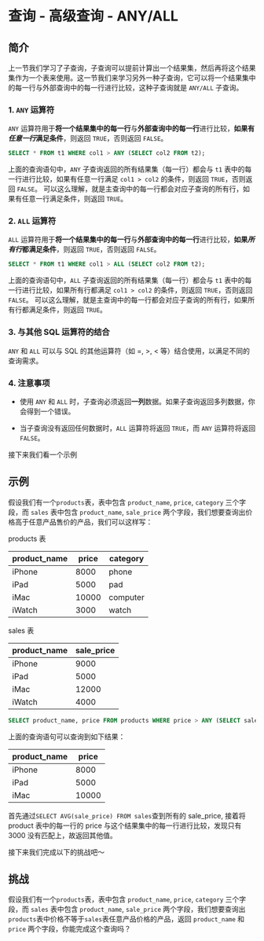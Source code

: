 # 查询 - 高级查询 - ANY/ALL

## 简介

上一节我们学习了子查询，子查询可以提前计算出一个结果集，然后再将这个结果集作为一个表来使用。这一节我们来学习另外一种子查询，它可以将一个结果集中的每一行与外部查询中的每一行进行比较，这种子查询就是 `ANY/ALL` 子查询。

### 1. `ANY` 运算符

`ANY` 运算符用于**将一个结果集中的每一行**与**外部查询中的每一行**进行比较，**如果有*任意一行*满足条件**，则返回 `TRUE`，否则返回 `FALSE`。

```sql
SELECT * FROM t1 WHERE col1 > ANY (SELECT col2 FROM t2);
```

上面的查询语句中，`ANY` 子查询返回的所有结果集（每一行）都会与 `t1` 表中的每一行进行比较，如果有任意一行满足 `col1 > col2` 的条件，则返回 `TRUE`，否则返回 `FALSE`。 可以这么理解，就是主查询中的每一行都会对应子查询的所有行，如果有任意一行满足条件，则返回 `TRUE`。

### 2. `ALL` 运算符

`ALL` 运算符用于**将一个结果集中的每一行**与**外部查询中的每一行**进行比较，**如果*所有行*都满足条件**，则返回 `TRUE`，否则返回 `FALSE`。

```sql
SELECT * FROM t1 WHERE col1 > ALL (SELECT col2 FROM t2);
```

上面的查询语句中，`ALL` 子查询返回的所有结果集（每一行）都会与 `t1` 表中的每一行进行比较，如果所有行都满足 `col1 > col2` 的条件，则返回 `TRUE`，否则返回 `FALSE`。 可以这么理解，就是主查询中的每一行都会对应子查询的所有行，如果所有行都满足条件，则返回 `TRUE`。

### 3. 与其他 SQL 运算符的结合

`ANY` 和 `ALL` 可以与 SQL 的其他运算符（如 =, >, < 等）结合使用，以满足不同的查询需求。

### 4. 注意事项

* 使用 `ANY` 和 `ALL` 时，子查询必须返回**一列**数据。如果子查询返回多列数据，你会得到一个错误。

* 当子查询没有返回任何数据时，`ALL` 运算符将返回 `TRUE`，而 `ANY` 运算符将返回 `FALSE`。

接下来我们看一个示例

## 示例

假设我们有一个`products`表，表中包含 `product_name`, `price`, `category` 三个字段，而 `sales` 表中包含 `product_name`, `sale_price` 两个字段，我们想要查询出价格高于任意产品售价的产品，我们可以这样写：

products 表

| product_name | price | category |
| ------------ | ----- | -------- |
| iPhone       | 8000  | phone    |
| iPad         | 5000  | pad      |
| iMac         | 10000 | computer |
| iWatch       | 3000  | watch    |

sales 表

| product_name | sale_price |
| ------------ | ---------- |
| iPhone       | 9000       |
| iPad         | 5000       |
| iMac         | 12000       |
| iWatch       | 4000       |

```sql
SELECT product_name, price FROM products WHERE price > ANY (SELECT sale_price FROM sales);
```

上面的查询语句可以查询到如下结果：

| product_name | price |
| ------------ | ----- |
| iPhone       | 8000  |
| iPad         | 5000  |
| iMac         | 10000 |


首先通过`SELECT AVG(sale_price) FROM sales`查到所有的 sale_price, 接着将 product 表中的每一行的 price 与这个结果集中的每一行进行比较，发现只有 3000 没有匹配上，故返回其他值。

接下来我们完成以下的挑战吧～

## 挑战

假设我们有一个`products`表，表中包含 `product_name`, `price`, `category` 三个字段，而 `sales` 表中包含 `product_name`, `sale_price` 两个字段，我们想要查询出`products`表中价格不等于`sales`表任意产品价格的产品，返回 `product_name` 和 `price` 两个字段，你能完成这个查询吗？

